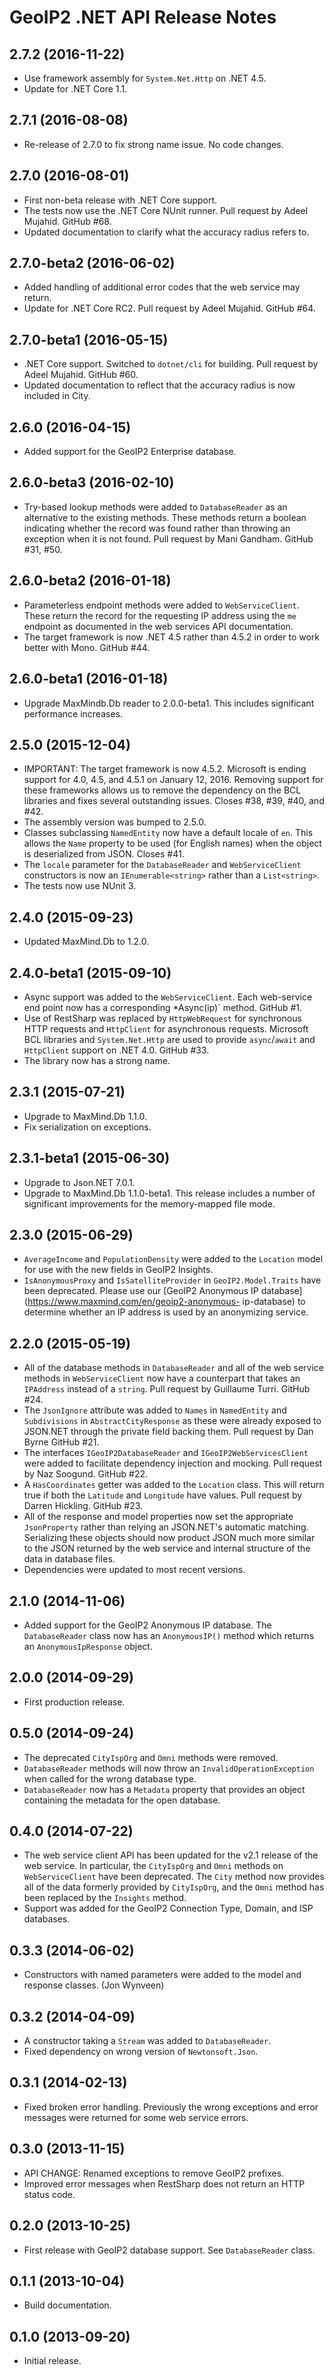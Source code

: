 GeoIP2 .NET API Release Notes
=============================

2.7.2 (2016-11-22)
------------------

* Use framework assembly for `System.Net.Http` on .NET 4.5.
* Update for .NET Core 1.1.

2.7.1 (2016-08-08)
------------------

* Re-release of 2.7.0 to fix strong name issue. No code changes.

2.7.0 (2016-08-01)
------------------

* First non-beta release with .NET Core support.
* The tests now use the .NET Core NUnit runner. Pull request by Adeel Mujahid.
  GitHub #68.
* Updated documentation to clarify what the accuracy radius refers to.

2.7.0-beta2 (2016-06-02)
------------------------

* Added handling of additional error codes that the web service may return.
* Update for .NET Core RC2. Pull request by Adeel Mujahid. GitHub #64.

2.7.0-beta1 (2016-05-15)
------------------------

* .NET Core support. Switched to `dotnet/cli` for building. Pull request by
  Adeel Mujahid. GitHub #60.
* Updated documentation to reflect that the accuracy radius is now included
  in City.

2.6.0 (2016-04-15)
------------------

* Added support for the GeoIP2 Enterprise database.

2.6.0-beta3 (2016-02-10)
------------------------

* Try-based lookup methods were added to `DatabaseReader` as an alternative to
  the existing methods. These methods return a boolean indicating whether the
  record was found rather than throwing an exception when it is not found.
  Pull request by Mani Gandham. GitHub #31, #50.

2.6.0-beta2 (2016-01-18)
------------------------

* Parameterless endpoint methods were added to `WebServiceClient`. These
  return the record for the requesting IP address using the `me` endpoint as
  documented in the web services API documentation.
* The target framework is now .NET 4.5 rather than 4.5.2 in order to work
  better with Mono. GitHub #44.

2.6.0-beta1 (2016-01-18)
------------------------

* Upgrade MaxMindb.Db reader to 2.0.0-beta1. This includes significant
  performance increases.

2.5.0 (2015-12-04)
------------------

* IMPORTANT: The target framework is now 4.5.2. Microsoft is ending support
  for 4.0, 4.5, and 4.5.1 on January 12, 2016. Removing support for these
  frameworks allows us to remove the dependency on the BCL libraries and fixes
  several outstanding issues. Closes #38, #39, #40, and #42.
* The assembly version was bumped to 2.5.0.
* Classes subclassing `NamedEntity` now have a default locale of `en`. This
  allows the `Name` property to be used (for English names) when the object is
  deserialized from JSON. Closes #41.
* The `locale` parameter for the `DatabaseReader` and `WebServiceClient`
  constructors is now an `IEnumerable<string>` rather than a `List<string>`.
* The tests now use NUnit 3.

2.4.0 (2015-09-23)
------------------

* Updated MaxMind.Db to 1.2.0.

2.4.0-beta1 (2015-09-10)
------------------------

* Async support was added to the `WebServiceClient`. Each web-service end
  point now has a corresponding *Async(ip)` method. GitHub #1.
* Use of RestSharp was replaced by `HttpWebRequest` for synchronous HTTP
  requests and `HttpClient` for asynchronous requests. Microsoft BCL libraries
  and `System.Net.Http` are used to provide `async`/`await` and `HttpClient`
  support on .NET 4.0. GitHub #33.
* The library now has a strong name.

2.3.1 (2015-07-21)
------------------

* Upgrade to MaxMind.Db 1.1.0.
* Fix serialization on exceptions.

2.3.1-beta1 (2015-06-30)
------------------------

* Upgrade to Json.NET 7.0.1.
* Upgrade to MaxMind.Db 1.1.0-beta1. This release includes a number of
  significant improvements for the memory-mapped file mode.

2.3.0 (2015-06-29)
------------------

* `AverageIncome` and `PopulationDensity` were added to the `Location`
  model for use with the new fields in GeoIP2 Insights.
* `IsAnonymousProxy` and `IsSatelliteProvider` in `GeoIP2.Model.Traits` have
  been deprecated. Please use our [GeoIP2 Anonymous IP
  database](https://www.maxmind.com/en/geoip2-anonymous- ip-database) to
  determine whether an IP address is used by an anonymizing service.

2.2.0 (2015-05-19)
------------------

* All of the database methods in `DatabaseReader` and all of the web service
  methods in `WebServiceClient` now have a counterpart that takes an
  `IPAddress` instead of a `string`. Pull request by Guillaume Turri. GitHub
  #24.
* The `JsonIgnore` attribute was added to `Names` in `NamedEntity` and
  `Subdivisions` in `AbstractCityResponse` as  these were already exposed to
  JSON.NET through the private field backing them. Pull request by Dan Byrne
  GitHub #21.
* The interfaces `IGeoIP2DatabaseReader` and `IGeoIP2WebServicesClient` were
  added to facilitate dependency injection and mocking. Pull request by Naz
  Soogund. GitHub #22.
* A `HasCoordinates` getter was added to the `Location` class. This will
  return true if both the `Latitude` and `Longitude` have values. Pull request
  by Darren Hickling. GitHub #23.
* All of the response and model properties now set the appropriate
  `JsonProperty` rather than relying an JSON.NET's automatic matching.
  Serializing these objects should now product JSON much more similar to the
  JSON returned by the web service and internal structure of the data in
  database files.
* Dependencies were updated to most recent versions.

2.1.0 (2014-11-06)
------------------

* Added support for the GeoIP2 Anonymous IP database. The `DatabaseReader`
  class now has an `AnonymousIP()` method which returns an
  `AnonymousIpResponse` object.

2.0.0 (2014-09-29)
------------------

* First production release.

0.5.0 (2014-09-24)
------------------

* The deprecated `CityIspOrg` and `Omni` methods were removed.
* `DatabaseReader` methods will now throw an `InvalidOperationException` when
  called for the wrong database type.
* `DatabaseReader` now has a `Metadata` property that provides an object
   containing the metadata for the open database.

0.4.0 (2014-07-22)
------------------

* The web service client API has been updated for the v2.1 release of the web
  service. In particular, the `CityIspOrg` and `Omni` methods on
  `WebServiceClient` have been deprecated. The `City` method now provides all
  of the data formerly provided by `CityIspOrg`, and the `Omni` method has
  been replaced by the `Insights` method.
* Support was added for the GeoIP2 Connection Type, Domain, and ISP databases.


0.3.3 (2014-06-02)
------------------

* Constructors with named parameters were added to the model and response
  classes. (Jon Wynveen)

0.3.2 (2014-04-09)
------------------

* A constructor taking a `Stream` was added to `DatabaseReader`.
* Fixed dependency on wrong version of `Newtonsoft.Json`.

0.3.1 (2014-02-13)
------------------

* Fixed broken error handling. Previously the wrong exceptions and error
  messages were returned for some web service errors.

0.3.0 (2013-11-15)
------------------

* API CHANGE: Renamed exceptions to remove GeoIP2 prefixes.
* Improved error messages when RestSharp does not return an HTTP status code.

0.2.0 (2013-10-25)
------------------

* First release with GeoIP2 database support. See `DatabaseReader` class.

0.1.1 (2013-10-04)
------------------

* Build documentation.

0.1.0 (2013-09-20)
------------------

* Initial release.
